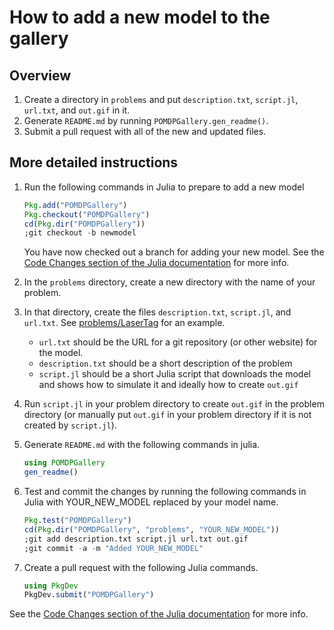 # How to add a new model to the gallery

## Overview

1. Create a directory in `problems` and put `description.txt`, `script.jl`, `url.txt`, and `out.gif` in it.
2. Generate `README.md` by running `POMDPGallery.gen_readme()`.
3. Submit a pull request with all of the new and updated files.

## More detailed instructions

1. Run the following commands in Julia to prepare to add a new model
    ```julia
    Pkg.add("POMDPGallery")
    Pkg.checkout("POMDPGallery")
    cd(Pkg.dir("POMDPGallery"))
    ;git checkout -b newmodel
    ```
    You have now checked out a branch for adding your new model. See the [Code Changes section of the Julia documentation](https://docs.julialang.org/en/stable/manual/packages/#code-changes) for more info.

2. In the `problems` directory, create a new directory with the name of your problem.

3. In that directory, create the files `description.txt`, `script.jl`, and `url.txt`. See [problems/LaserTag](problems/LaserTag) for an example.
    - `url.txt` should be the URL for a git repository (or other website) for the model.
    - `description.txt` should be a short description of the problem
    - `script.jl` should be a short Julia script that downloads the model and shows how to simulate it and ideally how to create `out.gif`

4. Run `script.jl` in your problem directory to create `out.gif` in the problem directory (or manually put `out.gif` in your problem directory if it is not created by `script.jl`).

5. Generate `README.md` with the following commands in julia.

    ```julia
    using POMDPGallery
    gen_readme()
    ```

6. Test and commit the changes by running the following commands in Julia with YOUR_NEW_MODEL replaced by your model name.

    ```julia
    Pkg.test("POMDPGallery")
    cd(Pkg.dir("POMDPGallery", "problems", "YOUR_NEW_MODEL"))
    ;git add description.txt script.jl url.txt out.gif
    ;git commit -a -m "Added YOUR_NEW_MODEL"
    ```

7. Create a pull request with the following Julia commands.

    ```julia
    using PkgDev
    PkgDev.submit("POMDPGallery")
    ```

See the [Code Changes section of the Julia documentation](https://docs.julialang.org/en/stable/manual/packages/#code-changes) for more info.
